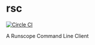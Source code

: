 # rsc

[![Circle CI](https://circleci.com/gh/nextrevision/rsc.svg?style=svg)](https://circleci.com/gh/nextrevision/rsc)

A Runscope Command Line Client
